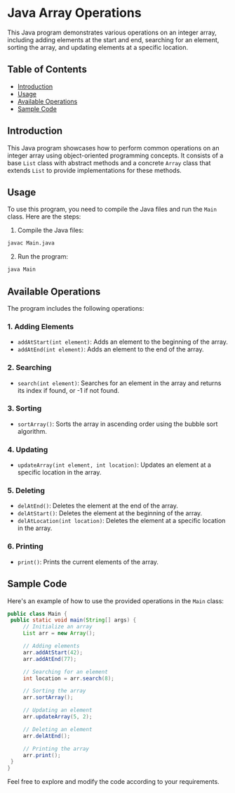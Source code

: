 # Java Array Operations

This Java program demonstrates various operations on an integer array, including adding elements at the start and end, searching for an element, sorting the array, and updating elements at a specific location.

## Table of Contents

- [Introduction](#introduction)
- [Usage](#usage)
- [Available Operations](#available-operations)
- [Sample Code](#sample-code)

## Introduction

This Java program showcases how to perform common operations on an integer array using object-oriented programming concepts. It consists of a base `List` class with abstract methods and a concrete `Array` class that extends `List` to provide implementations for these methods.

## Usage

To use this program, you need to compile the Java files and run the `Main` class. Here are the steps:

1. Compile the Java files:
```bash
javac Main.java
```

2. Run the program:
```bash
java Main
```



## Available Operations

The program includes the following operations:

### 1. Adding Elements

- `addAtStart(int element)`: Adds an element to the beginning of the array.
- `addAtEnd(int element)`: Adds an element to the end of the array.

### 2. Searching

- `search(int element)`: Searches for an element in the array and returns its index if found, or -1 if not found.

### 3. Sorting

- `sortArray()`: Sorts the array in ascending order using the bubble sort algorithm.

### 4. Updating

- `updateArray(int element, int location)`: Updates an element at a specific location in the array.

### 5. Deleting

- `delAtEnd()`: Deletes the element at the end of the array.
- `delAtStart()`: Deletes the element at the beginning of the array.
- `delAtLocation(int location)`: Deletes the element at a specific location in the array.

### 6. Printing

- `print()`: Prints the current elements of the array.

## Sample Code

Here's an example of how to use the provided operations in the `Main` class:

```java
public class Main {
 public static void main(String[] args) {
     // Initialize an array
     List arr = new Array();

     // Adding elements
     arr.addAtStart(42);
     arr.addAtEnd(77);

     // Searching for an element
     int location = arr.search(8);

     // Sorting the array
     arr.sortArray();

     // Updating an element
     arr.updateArray(5, 2);

     // Deleting an element
     arr.delAtEnd();

     // Printing the array
     arr.print();
 }
}
```
Feel free to explore and modify the code according to your requirements.

